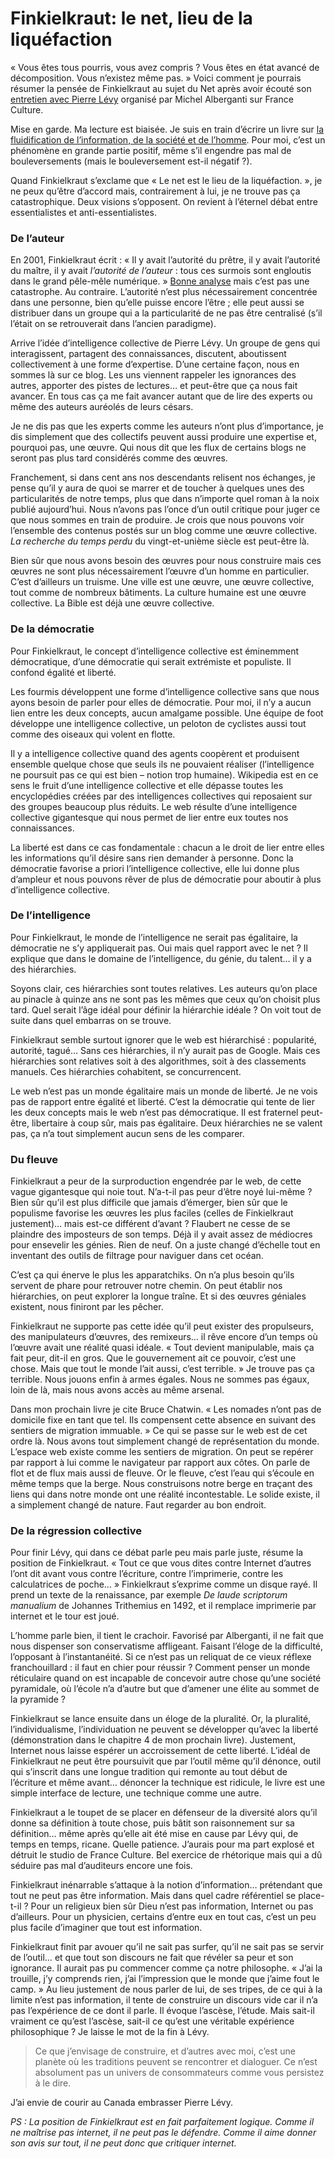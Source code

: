 # Finkielkraut: le net, lieu de la liquéfaction

« Vous êtes tous pourris, vous avez compris ? Vous êtes en état avancé de décomposition. Vous n’existez même pas. » Voici comment je pourrais résumer la pensée de Finkielkraut au sujet du Net après avoir écouté son [entretien avec Pierre Lévy](http://www.youtube.com/user/JimOnTheAir#p/c/82D09F615BCFBDFE) organisé par Michel Alberganti sur France Culture.<span id="more-11217"></span>

Mise en garde. Ma lecture est biaisée. Je suis en train d’écrire un livre sur [la fluidification de l’information, de la société et de l’homme](https://tcrouzet.com/tag/flux/). Pour moi, c’est un phénomène en grande partie positif, même s’il engendre pas mal de bouleversements (mais le bouleversement est-il négatif ?).

Quand Finkielkraut s’exclame que « Le net est le lieu de la liquéfaction. », je ne peux qu’être d’accord mais, contrairement à lui, je ne trouve pas ça catastrophique. Deux visions s’opposent. On revient à l’éternel débat entre essentialistes et anti-essentialistes.

### De l’auteur

En 2001, Finkielkraut écrit : « Il y avait l’autorité du prêtre, il y avait l’autorité du maître, il y avait *l’autorité de l’auteur* : tous ces surmois sont engloutis dans le grand pêle-mêle numérique. » [Bonne analyse](http://alaingiffard.blogs.com/culture/2004/10/droit_du_lecteu.html) mais c’est pas une catastrophe. Au contraire. L’autorité n’est plus nécessairement concentrée dans une personne, bien qu’elle puisse encore l’être ; elle peut aussi se distribuer dans un groupe qui a la particularité de ne pas être centralisé (s’il l’était on se retrouverait dans l’ancien paradigme).

Arrive l’idée d’intelligence collective de Pierre Lévy. Un groupe de gens qui interagissent, partagent des connaissances, discutent, aboutissent collectivement à une forme d’expertise. D’une certaine façon, nous en sommes là sur ce blog. Les uns viennent rappeler les ignorances des autres, apporter des pistes de lectures… et peut-être que ça nous fait avancer. En tous cas ça me fait avancer autant que de lire des experts ou même des auteurs auréolés de leurs césars.

Je ne dis pas que les experts comme les auteurs n’ont plus d’importance, je dis simplement que des collectifs peuvent aussi produire une expertise et, pourquoi pas, une œuvre. Qui nous dit que les flux de certains blogs ne seront pas plus tard considérés comme des œuvres.

Franchement, si dans cent ans nos descendants relisent nos échanges, je pense qu’il y aura de quoi se marrer et de toucher à quelques unes des particularités de notre temps, plus que dans n’importe quel roman à la noix publié aujourd’hui. Nous n’avons pas l’once d’un outil critique pour juger ce que nous sommes en train de produire. Je crois que nous pouvons voir l’ensemble des contenus postés sur un blog comme une œuvre collective. *La recherche du temps perdu* du vingt-et-unième siècle est peut-être là.

Bien sûr que nous avons besoin des œuvres pour nous construire mais ces œuvres ne sont plus nécessairement l’œuvre d’un homme en particulier. C’est d’ailleurs un truisme. Une ville est une œuvre, une œuvre collective, tout comme de nombreux bâtiments. La culture humaine est une œuvre collective. La Bible est déjà une œuvre collective.

### De la démocratie

Pour Finkielkraut, le concept d’intelligence collective est éminemment démocratique, d’une démocratie qui serait extrémiste et populiste. Il confond égalité et liberté.

Les fourmis développent une forme d’intelligence collective sans que nous ayons besoin de parler pour elles de démocratie. Pour moi, il n’y a aucun lien entre les deux concepts, aucun amalgame possible. Une équipe de foot développe une intelligence collective, un peloton de cyclistes aussi tout comme des oiseaux qui volent en flotte.

Il y a intelligence collective quand des agents coopèrent et produisent ensemble quelque chose que seuls ils ne pouvaient réaliser (l’intelligence ne poursuit pas ce qui est bien – notion trop humaine). Wikipedia est en ce sens le fruit d’une intelligence collective et elle dépasse toutes les encyclopédies créées par des intelligences collectives qui reposaient sur des groupes beaucoup plus réduits. Le web résulte d’une intelligence collective gigantesque qui nous permet de lier entre eux toutes nos connaissances.

La liberté est dans ce cas fondamentale : chacun a le droit de lier entre elles les informations qu’il désire sans rien demander à personne. Donc la démocratie favorise a priori l’intelligence collective, elle lui donne plus d’ampleur et nous pouvons rêver de plus de démocratie pour aboutir à plus d’intelligence collective.

### De l’intelligence

Pour Finkielkraut, le monde de l’intelligence ne serait pas égalitaire, la démocratie ne s’y appliquerait pas. Oui mais quel rapport avec le net ? Il explique que dans le domaine de l’intelligence, du génie, du talent… il y a des hiérarchies.

Soyons clair, ces hiérarchies sont toutes relatives. Les auteurs qu’on place au pinacle à quinze ans ne sont pas les mêmes que ceux qu’on choisit plus tard. Quel serait l’âge idéal pour définir la hiérarchie idéale ? On voit tout de suite dans quel embarras on se trouve.

Finkielkraut semble surtout ignorer que le web est hiérarchisé : popularité, autorité, tagué… Sans ces hiérarchies, il n’y aurait pas de Google. Mais ces hiérarchies sont relatives soit à des algorithmes, soit à des classements manuels. Ces hiérarchies cohabitent, se concurrencent.

Le web n’est pas un monde égalitaire mais un monde de liberté. Je ne vois pas de rapport entre égalité et liberté. C’est la démocratie qui tente de lier les deux concepts mais le web n’est pas démocratique. Il est fraternel peut-être, libertaire à coup sûr, mais pas égalitaire. Deux hiérarchies ne se valent pas, ça n’a tout simplement aucun sens de les comparer.

### Du fleuve

Finkielkraut a peur de la surproduction engendrée par le web, de cette vague gigantesque qui noie tout. N’a-t-il pas peur d’être noyé lui-même ? Bien sûr qu’il est plus difficile que jamais d’émerger, bien sûr que le populisme favorise les œuvres les plus faciles (celles de Finkielkraut justement)… mais est-ce différent d’avant ? Flaubert ne cesse de se plaindre des imposteurs de son temps. Déjà il y avait assez de médiocres pour ensevelir les génies. Rien de neuf. On a juste changé d’échelle tout en inventant des outils de filtrage pour naviguer dans cet océan.

C’est ça qui énerve le plus les apparatchiks. On n’a plus besoin qu’ils servent de phare pour retrouver notre chemin. On peut établir nos hiérarchies, on peut explorer la longue traîne. Et si des œuvres géniales existent, nous finiront par les pêcher.

Finkielkraut ne supporte pas cette idée qu’il peut exister des propulseurs, des manipulateurs d’œuvres, des remixeurs… il rêve encore d’un temps où l’œuvre avait une réalité quasi idéale. « Tout devient manipulable, mais ça fait peur, dit-il en gros. Que le gouvernement ait ce pouvoir, c’est une chose. Mais que tout le monde l’ait aussi, c’est terrible. » Je trouve pas ça terrible. Nous jouons enfin à armes égales. Nous ne sommes pas égaux, loin de là, mais nous avons accès au même arsenal.

Dans mon prochain livre je cite Bruce Chatwin. « Les nomades n’ont pas de domicile fixe en tant que tel. Ils compensent cette absence en suivant des sentiers de migration immuable. » Ce qui se passe sur le web est de cet ordre là. Nous avons tout simplement changé de représentation du monde. L’espace web existe comme les sentiers de migration. On peut se repérer par rapport à lui comme le navigateur par rapport aux côtes. On parle de flot et de flux mais aussi de fleuve. Or le fleuve, c’est l’eau qui s’écoule en même temps que la berge. Nous construisons notre berge en traçant des liens qui dans notre monde ont une réalité incontestable. Le solide existe, il a simplement changé de nature. Faut regarder au bon endroit.

### De la régression collective

Pour finir Lévy, qui dans ce débat parle peu mais parle juste, résume la position de Finkielkraut. « Tout ce que vous dites contre Internet d’autres l’ont dit avant vous contre l’écriture, contre l’imprimerie, contre les calculatrices de poche… » Finkielkraut s’exprime comme un disque rayé. Il prend un texte de la renaissance, par exemple *De laude scriptorum manualium* de Johannes Trithemius en 1492, et il remplace imprimerie par internet et le tour est joué.

L’homme parle bien, il tient le crachoir. Favorisé par Alberganti, il ne fait que nous dispenser son conservatisme affligeant. Faisant l’éloge de la difficulté, l’opposant à l’instantanéité. Si ce n’est pas un reliquat de ce vieux réflexe franchouillard : il faut en chier pour réussir ? Comment penser un monde réticulaire quand on est incapable de concevoir autre chose qu’une société pyramidale, où l’école n’a d’autre but que d’amener une élite au sommet de la pyramide ?

Finkielkraut se lance ensuite dans un éloge de la pluralité. Or, la pluralité, l’individualisme, l’individuation ne peuvent se développer qu’avec la liberté (démonstration dans le chapitre 4 de mon prochain livre). Justement, Internet nous laisse espérer un accroissement de cette liberté. L’idéal de Finkielkraut ne peut être poursuivit que par l’outil même qu’il dénonce, outil qui s’inscrit dans une longue tradition qui remonte au tout début de l’écriture et même avant… dénoncer la technique est ridicule, le livre est une simple interface de lecture, une technique comme une autre.

Finkielkraut a le toupet de se placer en défenseur de la diversité alors qu’il donne sa définition à toute chose, puis bâtit son raisonnement sur sa définition… même après qu’elle ait été mise en cause par Lévy qui, de temps en temps, ricane. Quelle patience. J’aurais pour ma part explosé et détruit le studio de France Culture. Bel exercice de rhétorique mais qui a dû séduire pas mal d’auditeurs encore une fois.

Finkielkraut inénarrable s’attaque à la notion d’information… prétendant que tout ne peut pas être information. Mais dans quel cadre référentiel se place-t-il ? Pour un religieux bien sûr Dieu n’est pas information, Internet ou pas d’ailleurs. Pour un physicien, certains d’entre eux en tout cas, c’est un peu plus facile d’imaginer que tout est information.

Finkielkraut finit par avouer qu’il ne sait pas surfer, qu’il ne sait pas se servir de l’outil… et que tout son discours ne fait que révéler sa peur et son ignorance. Il aurait pas pu commencer comme ça notre philosophe. « J’ai la trouille, j’y comprends rien, j’ai l’impression que le monde que j’aime fout le camp. » Au lieu justement de nous parler de lui, de ses tripes, de ce qui à la limite n’est pas information, il tente de construire un discours vide car il n’a pas l’expérience de ce dont il parle. Il évoque l’ascèse, l’étude. Mais sait-il vraiment ce qu’est l’ascèse, sait-il ce qu’est une véritable expérience philosophique ? Je laisse le mot de la fin à Lévy.

> Ce que j’envisage de construire, et d’autres avec moi, c’est une planète où les traditions peuvent se rencontrer et dialoguer. Ce n’est absolument pas un univers de consommateurs comme vous persistez à le dire.

J’ai envie de courir au Canada embrasser Pierre Lévy.

*PS : La position de Finkielkraut est en fait parfaitement logique. Comme il ne maîtrise pas internet, il ne peut pas le défendre. Comme il aime donner son avis sur tout, il ne peut donc que critiquer internet.*